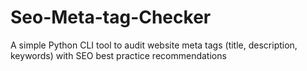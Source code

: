# Seo-Meta-tag-Checker
 A simple Python CLI tool to audit website meta tags (title, description, keywords) with SEO best practice recommendations
